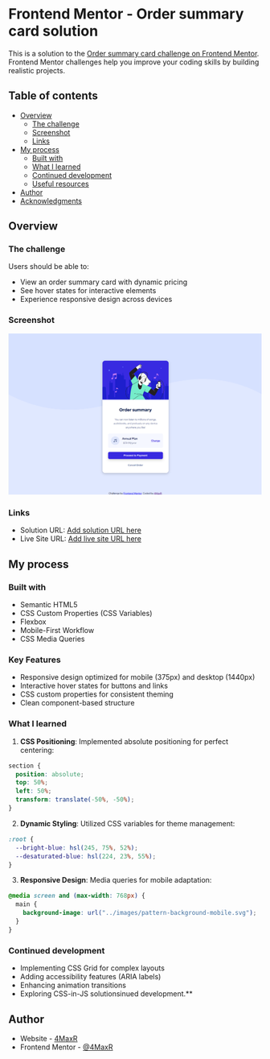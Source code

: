 # Frontend Mentor - Order summary card solution

This is a solution to the [Order summary card challenge on Frontend Mentor](https://www.frontendmentor.io/challenges/order-summary-component-QlPmajDUj). Frontend Mentor challenges help you improve your coding skills by building realistic projects. 

## Table of contents
- [Overview](#overview)
  - [The challenge](#the-challenge)
  - [Screenshot](#screenshot)
  - [Links](#links)
- [My process](#my-process)
  - [Built with](#built-with)
  - [What I learned](#what-i-learned)
  - [Continued development](#continued-development)
  - [Useful resources](#useful-resources)
- [Author](#author)
- [Acknowledgments](#acknowledgments)

## Overview

### The challenge

Users should be able to:
- View an order summary card with dynamic pricing
- See hover states for interactive elements
- Experience responsive design across devices

### Screenshot

![](./images/Screenshot%202025-02-19%20061140.png)


### Links

- Solution URL: [Add solution URL here](https://your-solution-url.com)
- Live Site URL: [Add live site URL here](https://your-live-site-url.com)

## My process

### Built with

- Semantic HTML5
- CSS Custom Properties (CSS Variables)
- Flexbox
- Mobile-First Workflow
- CSS Media Queries

### Key Features

- Responsive design optimized for mobile (375px) and desktop (1440px)
- Interactive hover states for buttons and links
- CSS custom properties for consistent theming
- Clean component-based structure

### What I learned

1. **CSS Positioning**: Implemented absolute positioning for perfect centering:

```css
section {
  position: absolute;
  top: 50%;
  left: 50%;
  transform: translate(-50%, -50%);
}
```

2. **Dynamic Styling**: Utilized CSS variables for theme management:
```css
:root {
  --bright-blue: hsl(245, 75%, 52%);
  --desaturated-blue: hsl(224, 23%, 55%);
}
```

3. **Responsive Design**: Media queries for mobile adaptation:

```css
@media screen and (max-width: 768px) {
  main {
    background-image: url("../images/pattern-background-mobile.svg");
  }
}
```

### Continued development

- Implementing CSS Grid for complex layouts
- Adding accessibility features (ARIA labels)
- Enhancing animation transitions
- Exploring CSS-in-JS solutionsinued development.**


## Author

- Website - [4MaxR](https://github.com/4MaxR)
- Frontend Mentor - [@4MaxR](https://www.frontendmentor.io/profile/4MaxR)

